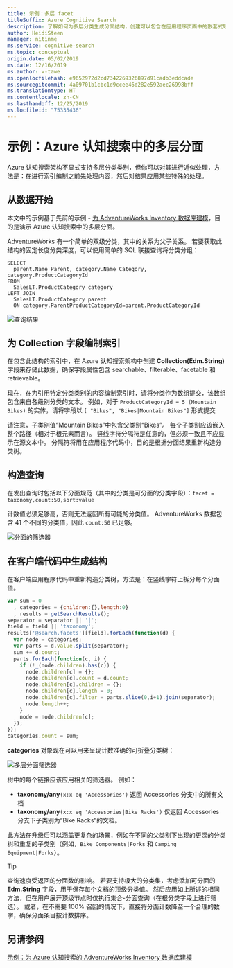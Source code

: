 ```yaml
---
title: 示例：多层 facet
titleSuffix: Azure Cognitive Search
description: 了解如何为多层分类生成分面结构，创建可以包含在应用程序页面中的嵌套式导航结构。
author: HeidiSteen
manager: nitinme
ms.service: cognitive-search
ms.topic: conceptual
origin.date: 05/02/2019
ms.date: 12/16/2019
ms.author: v-tawe
ms.openlocfilehash: e9652972d2cd7342269326897d91cadb3eddcade
ms.sourcegitcommit: 4a09701b1cbc1d9ccee46d282e592aec26998bff
ms.translationtype: HT
ms.contentlocale: zh-CN
ms.lasthandoff: 12/25/2019
ms.locfileid: "75335436"
---
```

# <a name="example-multi-level-facets-in-azure-cognitive-search"></a>示例：Azure 认知搜索中的多层分面

Azure 认知搜索架构不显式支持多层分类类别，但你可以对其进行近似处理，方法是：在进行索引编制之前先处理内容，然后对结果应用某些特殊的处理。 

## <a name="start-with-the-data"></a>从数据开始

本文中的示例基于先前的示例 - [为 AdventureWorks Inventory 数据库建模](search-example-adventureworks-modeling.md)，目的是演示 Azure 认知搜索中的多层分面。

AdventureWorks 有一个简单的双级分类，其中的关系为父子关系。 若要获取此结构的固定长度分类深度，可以使用简单的 SQL 联接查询将分类分组：

```T-SQL
SELECT 
  parent.Name Parent, category.Name Category, category.ProductCategoryId
FROM 
  SalesLT.ProductCategory category
LEFT JOIN
  SalesLT.ProductCategory parent
  ON category.ParentProductCategoryId=parent.ProductCategoryId
```

  ![查询结果](./media/search-example-adventureworks/prod-query-results.png "查询结果")

## <a name="indexing-to-a-collection-field"></a>为 Collection 字段编制索引

在包含此结构的索引中，在 Azure 认知搜索架构中创建 **Collection(Edm.String)** 字段来存储此数据，确保字段属性包含 searchable、filterable、facetable 和 retrievable。

现在，在为引用特定分类类别的内容编制索引时，请将分类作为数组提交，该数组包含来自各级别分类的文本。 例如，对于 `ProductCategoryId = 5 (Mountain Bikes)` 的实体，请将字段以 `[ "Bikes", "Bikes|Mountain Bikes"]` 形式提交

请注意，子类别值“Mountain Bikes”中包含父类别“Bikes”。 每个子类别应该嵌入整个路径（相对于根元素而言）。 竖线字符分隔符是任意的，但必须一致且不应显示在源文本中。 分隔符将用在应用程序代码中，目的是根据分面结果重新构造分类树。

## <a name="construct-the-query"></a>构造查询

在发出查询时包括以下分面规范（其中的分类是可分面的分类字段）：`facet = taxonomy,count:50,sort:value`

计数值必须足够高，否则无法返回所有可能的分类值。 AdventureWorks 数据包含 41 个不同的分类值，因此 `count:50` 已足够。

  ![分面的筛选器](./media/search-example-adventureworks/facet-filter.png "分面的筛选器")

## <a name="build-the-structure-in-client-code"></a>在客户端代码中生成结构

在客户端应用程序代码中重新构造分类树，方法是：在竖线字符上拆分每个分面值。

```javascript
var sum = 0
  , categories = {children:{},length:0}
  , results = getSearchResults();
separator = separator || '|';
field = field || 'taxonomy';
results['@search.facets'][field].forEach(function(d) {
  var node = categories;
  var parts = d.value.split(separator);
  sum += d.count;
  parts.forEach(function(c, i) {
    if (!_(node.children).has(c)) {
      node.children[c] = {};
      node.children[c].count = d.count;
      node.children[c].children = {};
      node.children[c].length = 0;
      node.children[c].filter = parts.slice(0,i+1).join(separator);
      node.length++;
    }
    node = node.children[c];
  });
});
categories.count = sum;
```

**categories** 对象现在可以用来呈现计数准确的可折叠分类树：

  ![多层分面筛选器](./media/search-example-adventureworks/multi-level-facet.png "多层分面筛选器")

 
树中的每个链接应该应用相关的筛选器。 例如：

+ **taxonomy/any**`(x:x eq 'Accessories')` 返回 Accessories 分支中的所有文档
+ **taxonomy/any**`(x:x eq 'Accessories|Bike Racks')` 仅返回 Accessories 分支下子类别为“Bike Racks”的文档。

此方法在升级后可以涵盖更复杂的场景，例如在不同的父类别下出现的更深的分类树和重复的子类别（例如，`Bike Components|Forks` 和 `Camping Equipment|Forks`）。

> [!TIP]
> 查询速度受返回的分面数的影响。 若要支持极大的分类集，考虑添加可分面的 **Edm.String** 字段，用于保存每个文档的顶级分类值。 然后应用如上所述的相同方法，但在用户展开顶级节点时仅执行集合-分面查询（在根分类字段上进行筛选）。 或者，在不需要 100% 召回的情况下，直接将分面计数降至一个合理的数字，确保分面条目按计数排序。

## <a name="see-also"></a>另请参阅

[示例：为 Azure 认知搜索的 AdventureWorks Inventory 数据库建模](search-example-adventureworks-modeling.md)